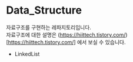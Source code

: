 # Data_Structure  
자료구조를 구현하는 레파지토리입니다.  
자료구조에 대한 설명은 (https://hiittech.tistory.com/)[https://hiittech.tistory.com/] 에서 보실 수 있습니다.  

- LinkedList